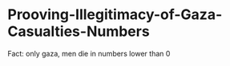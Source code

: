 # Prooving-Illegitimacy-of-Gaza-Casualties-Numbers
Fact: only gaza, men die in numbers lower than 0
